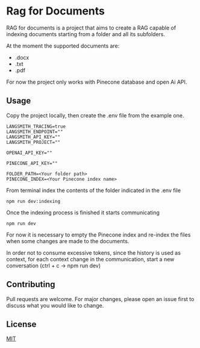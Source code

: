 # Rag for Documents

RAG for documents is a project that aims to create a RAG capable of indexing documents starting from a folder and all its subfolders.

At the moment the supported documents are:
- .docx
- .txt
- .pdf

For now the project only works with Pinecone database and open Ai API.


## Usage

Copy the project locally, then create the .env file from the example one.

```
LANGSMITH_TRACING=true
LANGSMITH_ENDPOINT=""
LANGSMITH_API_KEY=""
LANGSMITH_PROJECT=""

OPENAI_API_KEY=""

PINECONE_API_KEY=""

FOLDER_PATH=<Your folder path>
PINECONE_INDEX=<Your Pinecone index name>
```

From terminal index the contents of the folder indicated in the .env file

```
npm run dev:indexing
```

Once the indexing process is finished it starts communicating

```
npm run dev
```

For now it is necessary to empty the Pinecone index and re-index the files when some changes are made to the documents.

In order not to consume excessive tokens, since the history is used as context, for each context change in the communication, start a new conversation (ctrl + c -> npm run dev)

## Contributing

Pull requests are welcome. For major changes, please open an issue first
to discuss what you would like to change.

## License

[MIT](https://choosealicense.com/licenses/mit/)
